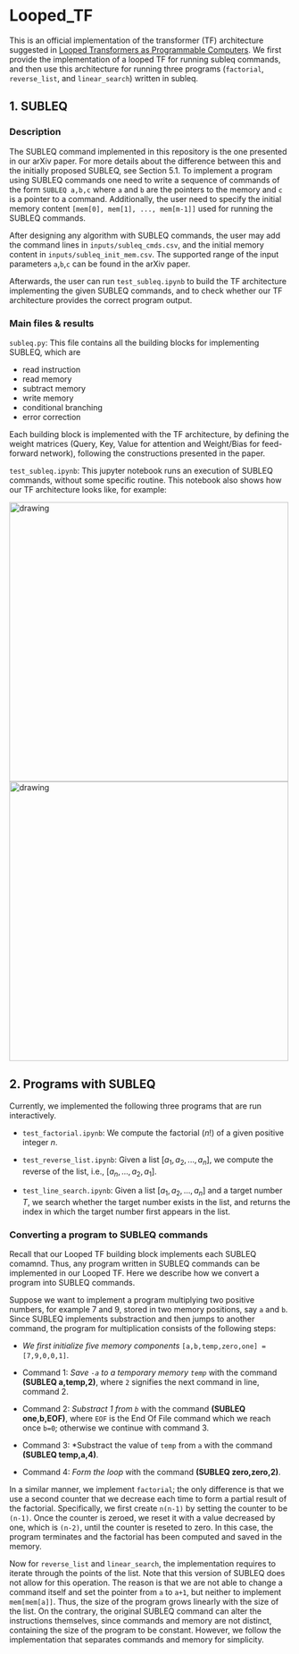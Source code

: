 # Looped_TF


This is an official implementation of the transformer (TF) architecture suggested in [Looped Transformers as Programmable Computers](https://arxiv.org/abs/2301.13196). We first provide the implementation of a looped TF for running subleq commands, and then use this architecture for running three programs (`factorial`, `reverse_list`, and `linear_search`) written in subleq. 

## 1. SUBLEQ

### Description 

The SUBLEQ command implemented in this repository is the one presented in our arXiv paper. For more details about the difference between this and the initially proposed SUBLEQ, see Section 5.1.
To implement a program using SUBLEQ commands one need to write a sequence of commands of the form 
`SUBLEQ a,b,c` where `a` and `b` are the pointers to the memory and `c` is a pointer to a command. Additionally, the user need to specify the initial memory content `[mem[0], mem[1], ..., mem[m-1]]` used for running the SUBLEQ commands. 

After designing any algorithm with SUBLEQ commands, the user may add the command lines in `inputs/subleq_cmds.csv`, and the initial memory content in `inputs/subleq_init_mem.csv`. The supported range of the input parameters `a`,`b`,`c` can be found in the arXiv paper.

Afterwards, the user can run `test_subleq.ipynb` to build the TF architecture implementing the given SUBLEQ commands, and to check whether our TF architecture provides the correct program output.



### Main files \& results

`subleq.py`: This file contains all the building blocks for implementing SUBLEQ, which are 
- read instruction
- read memory
- subtract memory
- write memory
- conditional branching
- error correction

Each building block is implemented with the TF architecture, by defining the weight matrices (Query, Key, Value for attention and Weight/Bias for feed-forward network), following the constructions presented in the paper.  


`test_subleq.ipynb`: This jupyter notebook runs an execution of SUBLEQ commands, without some specific routine. 
This notebook also shows how our TF architecture looks like, for example:


<img src="jupyter_output_figs/read_instr_dpi_600.gif" alt="drawing" width="500"/>
<img src="jupyter_output_figs/read_mem_dpi_600.gif" alt="drawing" width="500"/>





## 2. Programs with SUBLEQ

Currently, we implemented the following three programs that are run interactively. 

- `test_factorial.ipynb`: We compute the factorial ($n!$) of a given positive integer $n$. 

- `test_reverse_list.ipynb`: Given a list $[a_1, a_2, ..., a_n]$, we compute the reverse of the list, i.e., $[a_n, ..., a_2, a_1]$.

- `test_line_search.ipynb`: Given a list $[a_1, a_2, ..., a_n]$ and a target number $T$, we search whether the target number exists in the list, and returns the index in which the target number first appears in the list.


### Converting a program to SUBLEQ commands

Recall that our Looped TF building block implements each SUBLEQ comamnd. Thus, any program written in SUBLEQ commands can be implemented in our Looped TF. Here we describe how we convert a program into SUBLEQ commands.  

Suppose we want to implement a program multiplying two positive numbers, for example $7$ and $9$, stored in two memory positions, say `a` and `b`. Since SUBLEQ implements substraction and then jumps to another command, the program for multiplication consists of the following steps:

* *We first initialize five memory components*  `[a,b,temp,zero,one] = [7,9,0,0,1]`.

* Command 1: *Save `-a` to a temporary memory `temp`*  with the command **(SUBLEQ a,temp,2)**, where `2` signifies the next command in line, command 2. 

* Command 2: *Substract 1 from `b`* with the command **(SUBLEQ one,b,EOF)**, where `EOF` is the End Of File command which we reach once `b=0`; otherwise we continue with command 3.

* Command 3: *Substract the value of `temp` from `a` with the command **(SUBLEQ temp,a,4)**. 

* Command 4: *Form the loop* with the command **(SUBLEQ zero,zero,2)**.

In a similar manner, we implement `factorial`; the only difference is that we use a second counter that we decrease each time to form a partial result of the factorial. Specifically, we first create `n(n-1)` by setting the counter to be `(n-1)`. Once the counter is zeroed, we reset it with a value decreased by one, which is `(n-2)`, until the counter is reseted to zero. In this case, the program terminates and the factorial has been computed and saved in the memory. 

Now for `reverse_list` and `linear_search`, the implementation requires to iterate through the points of the list. Note that this version of SUBLEQ does not allow for this operation. The reason is that we are not able to change a command itself and set the pointer from `a` to `a+1`, but neither to implement `mem[mem[a]]`. Thus, the size of the program grows linearly with the size of the list. On the contrary, the original SUBLEQ command can alter the instructions themselves, since commands and memory are not distinct, containing the size of the program to be constant. However, we follow the implementation that separates commands and memory for simplicity.


